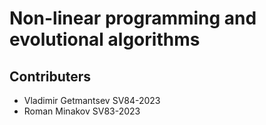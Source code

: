 # Non-linear programming and evolutional algorithms
## Contributers
- Vladimir Getmantsev SV84-2023
- Roman Minakov SV83-2023
